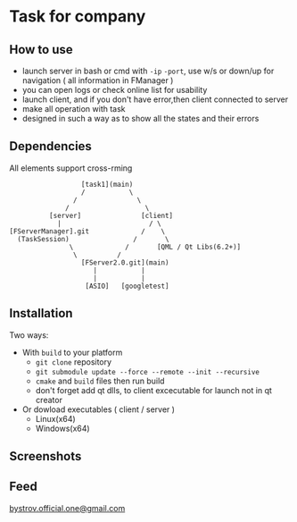 # Task for company
## How to use

- launch server in bash or cmd with `-ip` `-port`, use w/s or down/up for navigation ( all information in FManager )
- you can open logs or check online list for usability
- launch client, and if you don't have error,then client connected to server
- make all operation with task
- designed in such a way as to show all the states and their errors

## Dependencies
All elements support cross-rming
```git
                  [task1](main)
                  /           \
                /               \
              /                   \
          [server]               [client]
            |                      / \
[FServerManager].git             /    \
  (TaskSession)                /       \
               \             /       [QML / Qt Libs(6.2+)]
                \          /
                  [FServer2.0.git](main)
                     |           |
                     |           |
                   [ASIO]   [googletest]
```

## Installation

Two ways:
- With `build` to your platform
  - `git clone` repository
  - `git submodule update --force --remote --init --recursive`
  - `cmake` and `build` files then run build
  - don't forget add qt dlls, to client excecutable for launch not in qt creator
- Or dowload executables ( client / server )
  - Linux(x64)
  - Windows(x64)

## Screenshots

## Feed

bystrov.official.one@gmail.com
